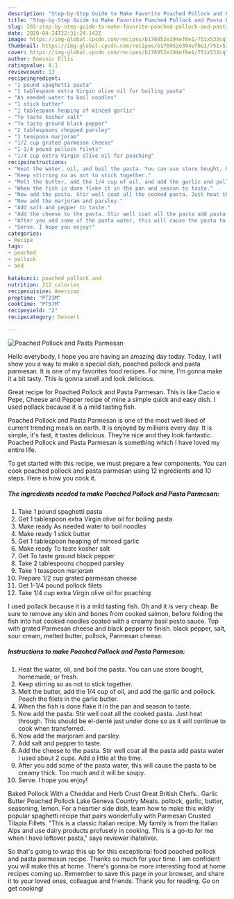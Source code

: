 ```yaml
---
description: "Step-by-Step Guide to Make Favorite Poached Pollock and Pasta Parmesan"
title: "Step-by-Step Guide to Make Favorite Poached Pollock and Pasta Parmesan"
slug: 201-step-by-step-guide-to-make-favorite-poached-pollock-and-pasta-parmesan
date: 2020-04-24T22:31:24.142Z
image: https://img-global.cpcdn.com/recipes/b176052e394ef0e1/751x532cq70/poached-pollock-and-pasta-parmesan-recipe-main-photo.jpg
thumbnail: https://img-global.cpcdn.com/recipes/b176052e394ef0e1/751x532cq70/poached-pollock-and-pasta-parmesan-recipe-main-photo.jpg
cover: https://img-global.cpcdn.com/recipes/b176052e394ef0e1/751x532cq70/poached-pollock-and-pasta-parmesan-recipe-main-photo.jpg
author: Dominic Ellis
ratingvalue: 4.1
reviewcount: 13
recipeingredient:
- "1 pound spaghetti pasta"
- "1 tablespoon extra Virgin olive oil for boiling pasta"
- "As needed water to boil noodles"
- "1 stick butter"
- "1 tablespoon heaping of minced garlic"
- "To taste kosher salt"
- "To taste ground black pepper"
- "2 tablespoons chopped parsley"
- "1 teaspoon marjoram"
- "1/2 cup grated parmesan cheese"
- "1-1/4 pound pollock filets"
- "1/4 cup extra Virgin olive oil for poaching"
recipeinstructions:
- "Heat the water, oil, and boil the pasta. You can use store bought, homemade, or fresh."
- "Keep stirring so as not to stick together."
- "Melt the butter, add the 1/4 cup of oil, and add the garlic and pollock. Poach the filets in the garlic butter."
- "When the fish is done flake it in the pan and season to taste."
- "Now add the pasta. Stir well coat all the cooked pasta. Just heat through. This should be el-denté just under done so as it will continue to cook when transferred."
- "Now add the marjoram and parsley."
- "Add salt and pepper to taste."
- "Add the cheese to the pasta. Stir well coat all the pasta add pasta water I used about 2 cups. Add a little at the time."
- "After you add some of the pasta water, this will cause the pasta to be creamy thick. Too much and it will be soupy."
- "Serve. I hope you enjoy!"
categories:
- Recipe
tags:
- poached
- pollock
- and

katakunci: poached pollock and 
nutrition: 212 calories
recipecuisine: American
preptime: "PT23M"
cooktime: "PT57M"
recipeyield: "2"
recipecategory: Dessert

---
```



![Poached Pollock and Pasta Parmesan](https://img-global.cpcdn.com/recipes/b176052e394ef0e1/751x532cq70/poached-pollock-and-pasta-parmesan-recipe-main-photo.jpg)

Hello everybody, I hope you are having an amazing day today. Today, I will show you a way to make a special dish, poached pollock and pasta parmesan. It is one of my favorites food recipes. For mine, I'm gonna make it a bit tasty. This is gonna smell and look delicious.

Great recipe for Poached Pollock and Pasta Parmesan. This is like Cacio e Pepe, Cheese and Pepper recipe of mine a simple quick and easy dish. I used pollack because it is a mild tasting fish.

Poached Pollock and Pasta Parmesan is one of the most well liked of current trending meals on earth. It is enjoyed by millions every day. It is simple, it's fast, it tastes delicious. They're nice and they look fantastic. Poached Pollock and Pasta Parmesan is something which I have loved my entire life.


To get started with this recipe, we must prepare a few components. You can cook poached pollock and pasta parmesan using 12 ingredients and 10 steps. Here is how you cook it.

<!--inarticleads1-->

##### The ingredients needed to make Poached Pollock and Pasta Parmesan:

1. Take 1 pound spaghetti pasta
1. Get 1 tablespoon extra Virgin olive oil for boiling pasta
1. Make ready As needed water to boil noodles
1. Make ready 1 stick butter
1. Get 1 tablespoon heaping of minced garlic
1. Make ready To taste kosher salt
1. Get To taste ground black pepper
1. Take 2 tablespoons chopped parsley
1. Take 1 teaspoon marjoram
1. Prepare 1/2 cup grated parmesan cheese
1. Get 1-1/4 pound pollock filets
1. Take 1/4 cup extra Virgin olive oil for poaching


I used pollack because it is a mild tasting fish. Oh and it is very cheap. Be sure to remove any skin and bones from cooked salmon, before folding the fish into hot cooked noodles coated with a creamy basil pesto sauce. Top with grated Parmesan cheese and black pepper to finish. black pepper, salt, sour cream, melted butter, pollock, Parmesan cheese. 

<!--inarticleads2-->

##### Instructions to make Poached Pollock and Pasta Parmesan:

1. Heat the water, oil, and boil the pasta. You can use store bought, homemade, or fresh.
1. Keep stirring so as not to stick together.
1. Melt the butter, add the 1/4 cup of oil, and add the garlic and pollock. Poach the filets in the garlic butter.
1. When the fish is done flake it in the pan and season to taste.
1. Now add the pasta. Stir well coat all the cooked pasta. Just heat through. This should be el-denté just under done so as it will continue to cook when transferred.
1. Now add the marjoram and parsley.
1. Add salt and pepper to taste.
1. Add the cheese to the pasta. Stir well coat all the pasta add pasta water I used about 2 cups. Add a little at the time.
1. After you add some of the pasta water, this will cause the pasta to be creamy thick. Too much and it will be soupy.
1. Serve. I hope you enjoy!


Baked Pollock With a Cheddar and Herb Crust Great British Chefs.. Garlic Butter Poached Pollock Lake Geneva Country Meats. pollock, garlic, butter, seasoning, lemon. For a heartier side dish, learn how to make this wildly popular spaghetti recipe that pairs wonderfully with Parmesan Crusted Tilapia Fillets. &#34;This is a classic Italian recipe. My family is from the Italian Alps and use dairy products profusely in cooking. This is a go-to for me when I have leftover pasta,&#34; says reviewer ihateliver. 

So that's going to wrap this up for this exceptional food poached pollock and pasta parmesan recipe. Thanks so much for your time. I am confident you will make this at home. There's gonna be more interesting food at home recipes coming up. Remember to save this page in your browser, and share it to your loved ones, colleague and friends. Thank you for reading. Go on get cooking!
